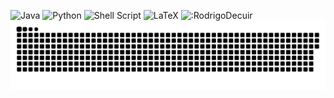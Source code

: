 <!--<h2> <img src = "https://raw.githubusercontent.com/rahulbanerjee26/githubProfileReadmeGenerator/main/gifs/needABreak.gif" width = 50px height= 50px> Tech Stack: </h2>-->

![Java](https://img.shields.io/badge/java-%23ED8B00.svg?style=flat-square&logo=java&logoColor=white) ![Python](https://img.shields.io/badge/python-3670A0?style=flat-square&logo=python&logoColor=ffdd54) ![Shell Script](https://img.shields.io/badge/shell_script-%23121011.svg?style=flat-square&logo=gnu-bash&logoColor=white) ![LaTeX](https://img.shields.io/badge/latex-%23008080.svg?style=flat-square&logo=latex&logoColor=white)
![:RodrigoDecuir](https://count.getloli.com/get/@:RodrigoDecuir)
<a href=#><img src="contributionSnake.svg"></a>

<!-- Proudly created with GPRM ( https://gprm.itsvg.in ) -->
